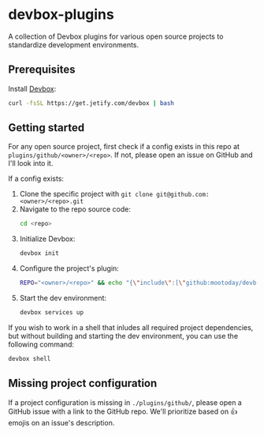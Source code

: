 # devbox-plugins

A collection of Devbox plugins for various open source projects to standardize development environments.

## Prerequisites

Install [Devbox](https://github.com/jetify-com/devbox):

```bash
curl -fsSL https://get.jetify.com/devbox | bash
```

## Getting started

For any open source project, first check if a config exists in this repo at `plugins/github/<owner>/<repo>`. If not, please open an issue on GitHub and I'll look into it.

If a config exists:

1. Clone the specific project with `git clone git@github.com:<owner>/<repo>.git`
1. Navigate to the repo source code:
    ```bash
    cd <repo>
    ```
1. Initialize Devbox:
    ```bash
    devbox init
    ```
1. Configure the project's plugin:
    ```bash
    REPO="<owner>/<repo>" && echo "{\"include\":[\"github:mootoday/devbox-plugins/refs/heads/main?dir=plugins/github/$REPO\"]}" > devbox.json && unset REPO
    ```
1. Start the dev environment:
    ```bash
    devbox services up
    ```

If you wish to work in a shell that inludes all required project dependencies, but without building and starting the dev environment, you can use the following command:

```bash
devbox shell
```

## Missing project configuration

If a project configuration is missing in `./plugins/github/`, please open a GitHub issue with a link to the GitHub repo. We'll prioritize based on 👍 emojis on an issue's description.
